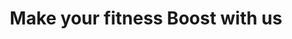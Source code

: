 ---
title: "Make your fitness Boost with us"
draft: false
weight: "7" 

image: "/images/blog/post1.jpg"
blog_date: 2019-03-25T11:00:00+05:30
name: "john stain"
blog_heading: "Make your fitness Boost with us"
description: "Lorem ipsum dolor sit amet, consectetur adipisicing elit. Rerum, minima."
button: "Read More"
post_heading: "Track your daily body fitness"

tags: ["fitness" , "health" , "weight"]
---